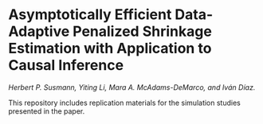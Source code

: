 # Asymptotically Efficient Data-Adaptive Penalized Shrinkage Estimation with Application to Causal Inference

_Herbert P. Susmann, Yiting Li, Mara A. McAdams-DeMarco, and Iván Díaz._

This repository includes replication materials for the simulation studies presented in the paper.
